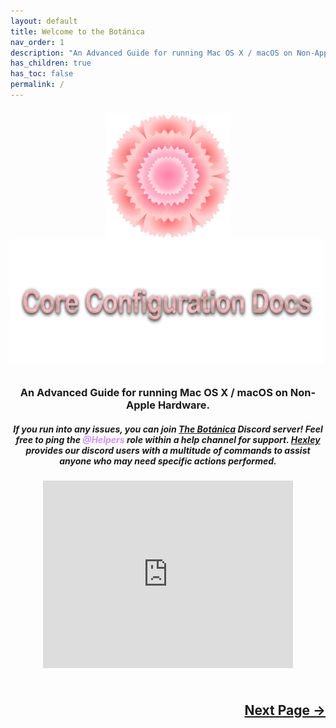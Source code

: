 ```yaml
---
layout: default
title: Welcome to the Botánica
nav_order: 1
description: "An Advanced Guide for running Mac OS X / macOS on Non-Apple Hardware."
has_children: true
has_toc: false
permalink: /
---
```


<style>
  .alignment_img {
    position: relative;
    top: +7px;
    left: 0px;
  }

  .alignment_img_alt {
    position: relative;
    bottom: +10px;
    left: -2px;
  }

  .tagline {
      text-align: center;
      top: -65px;
  }

  .welcome-text {
      text-align: center;
      top: -20px;
  }

  .help-text {
      text-align: center;
      top: -50px;
  }

  .requirements {
      text-align: center;
      top: -35px;
  }

  .support {
      text-align: center;
      top: -20px;
  }

  .next-button-container {
      text-align: right;
    }

  .next-button {
      top: 0px;
      bottom: 0px;
      left: 0px;
      right: 0px;
  }
</style>

<p align="center">
  <img src="./assets/Carnations_logo_1000px.png" width="40%" height="40%" class="alignment_img">
</p>

<p align="center">
  <img width="650" height="200" src="./assets/CarnationsCCDHeader.png" class="alignment_img_alt">
</p>

<h3 class="tagline">An Advanced Guide for running Mac OS X / macOS on Non-Apple Hardware.</h3>
<h5 class="help-text">If you run into any issues, you can join <a href="https://discord.gg/eDptbT9NcV">The Botánica</a> Discord server! Feel free to ping the <span style="color: #d48dff;">@Helpers</span> role within a help channel for support. <a href="https://github.com/royalgraphx/Hexley">Hexley</a> provides our discord users with a multitude of commands to assist anyone who may need specific actions performed.</h5>
<div style="display: flex; justify-content: center; align-items: center;">
    <iframe src="https://discord.com/widget?id=1256314323240882236&theme=dark" width="400" height="300" allowtransparency="true" frameborder="0" sandbox="allow-popups allow-popups-to-escape-sandbox allow-same-origin allow-scripts"></iframe>
</div>

<h2 align="center">
  <br>
  <div class="next-button-container">
  <a class="next-button" href="docs/01-WelcomeArea/01-About.html">Next Page &rarr;</a>
  </div>
  <br>
</h2>
